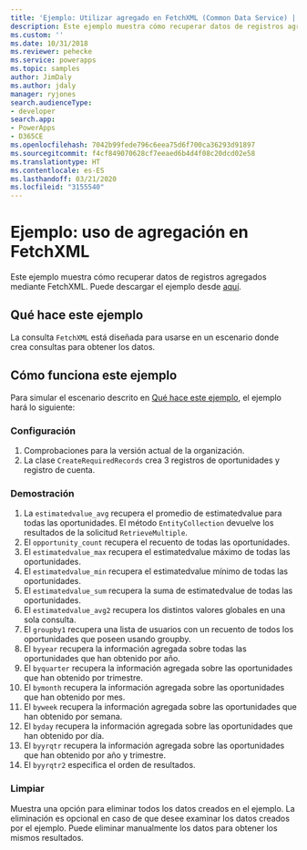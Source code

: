 ```yaml
---
title: 'Ejemplo: Utilizar agregado en FetchXML (Common Data Service) | Microsoft Docs'
description: Este ejemplo muestra cómo recuperar datos de registros agregados mediante FetchXML.
ms.custom: ''
ms.date: 10/31/2018
ms.reviewer: pehecke
ms.service: powerapps
ms.topic: samples
author: JimDaly
ms.author: jdaly
manager: ryjones
search.audienceType:
- developer
search.app:
- PowerApps
- D365CE
ms.openlocfilehash: 7042b99fede796c6eea75d6f700ca36293d91897
ms.sourcegitcommit: f4cf849070628cf7eeaed6b4d4f08c20dcd02e58
ms.translationtype: HT
ms.contentlocale: es-ES
ms.lasthandoff: 03/21/2020
ms.locfileid: "3155540"
---
```

# <a name="sample-use-aggregation-in-fetchxml"></a>Ejemplo: uso de agregación en FetchXML

<!-- https://docs.microsoft.com/dynamics365/customer-engagement/developer/org-service/sample-use-aggregation-fetchxml -->

Este ejemplo muestra cómo recuperar datos de registros agregados mediante FetchXML. Puede descargar el ejemplo desde [aquí](https://github.com/microsoft/PowerApps-Samples/tree/master/cds/orgsvc/C%23/UseAggregationInFetchXML).

## <a name="what-this-sample-does"></a>Qué hace este ejemplo

La consulta `FetchXML` está diseñada para usarse en un escenario donde crea consultas para obtener los datos.

## <a name="how-this-sample-works"></a>Cómo funciona este ejemplo

Para simular el escenario descrito en [Qué hace este ejemplo](#what-this-sample-does), el ejemplo hará lo siguiente:

### <a name="setup"></a>Configuración

1. Comprobaciones para la versión actual de la organización.
1. La clase `CreateRequiredRecords` crea 3 registros de oportunidades y registro de cuenta.

### <a name="demonstrate"></a>Demostración

1. La `estimatedvalue_avg` recupera el promedio de estimatedvalue para todas las oportunidades. El método `EntityCollection` devuelve los resultados de la solicitud `RetrieveMultiple`.
1. El `opportunity_count` recupera el recuento de todas las oportunidades.
1. El `estimatedvalue_max` recupera el estimatedvalue máximo de todas las oportunidades.
1. El `estimatedvalue_min` recupera el estimatedvalue mínimo de todas las oportunidades.
1. El `estimatedvalue_sum` recupera la suma de estimatedvalue de todas las oportunidades.
1. El `estimatedvalue_avg2` recupera los distintos valores globales en una sola consulta.
1. El `groupby1` recupera una lista de usuarios con un recuento de todos los oportunidades que poseen usando groupby.
1. El `byyear` recupera la información agregada sobre todas las oportunidades que han obtenido por año.
1. El `byquarter` recupera la información agregada sobre las oportunidades que han obtenido por trimestre.
1. El `bymonth` recupera la información agregada sobre las oportunidades que han obtenido por mes.
1. El `byweek` recupera la información agregada sobre las oportunidades que han obtenido por semana.
1. El `byday` recupera la información agregada sobre las oportunidades que han obtenido por día.
1. El `byyrqtr` recupera la información agregada sobre las oportunidades que han obtenido por año y trimestre.
1. El `byyrqtr2` especifica el orden de resultados. 


### <a name="clean-up"></a>Limpiar

Muestra una opción para eliminar todos los datos creados en el ejemplo. La eliminación es opcional en caso de que desee examinar los datos creados por el ejemplo. Puede eliminar manualmente los datos para obtener los mismos resultados.
